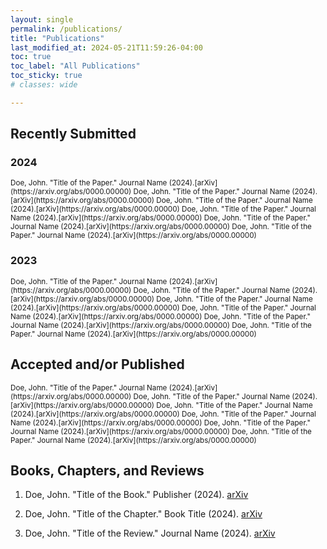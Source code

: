 ```yaml
---
layout: single
permalink: /publications/
title: "Publications"
last_modified_at: 2024-05-21T11:59:26-04:00
toc: true
toc_label: "All Publications"
toc_sticky: true
# classes: wide

---
```


## Recently Submitted

<!-- Example Papers Lorems with doe properly formated in MD -->

### 2024

<!-- subtext -->
<sub>
Doe, John. "Title of the Paper." Journal Name (2024).[arXiv](https://arxiv.org/abs/0000.00000)
</sub>


<sub>
Doe, John. "Title of the Paper." Journal Name (2024).[arXiv](https://arxiv.org/abs/0000.00000)
</sub>


<sub>
Doe, John. "Title of the Paper." Journal Name (2024).[arXiv](https://arxiv.org/abs/0000.00000)
</sub>

<sub>
Doe, John. "Title of the Paper." Journal Name (2024).[arXiv](https://arxiv.org/abs/0000.00000)
</sub>

<sub>
Doe, John. "Title of the Paper." Journal Name (2024).[arXiv](https://arxiv.org/abs/0000.00000)
</sub>


<sub>
Doe, John. "Title of the Paper." Journal Name (2024).[arXiv](https://arxiv.org/abs/0000.00000)
</sub>

### 2023

<sub>
Doe, John. "Title of the Paper." Journal Name (2024).[arXiv](https://arxiv.org/abs/0000.00000)
</sub>


<sub>
Doe, John. "Title of the Paper." Journal Name (2024).[arXiv](https://arxiv.org/abs/0000.00000)
</sub>


<sub>
Doe, John. "Title of the Paper." Journal Name (2024).[arXiv](https://arxiv.org/abs/0000.00000)
</sub>

<sub>
Doe, John. "Title of the Paper." Journal Name (2024).[arXiv](https://arxiv.org/abs/0000.00000)
</sub>

<sub>
Doe, John. "Title of the Paper." Journal Name (2024).[arXiv](https://arxiv.org/abs/0000.00000)
</sub>


<sub>
Doe, John. "Title of the Paper." Journal Name (2024).[arXiv](https://arxiv.org/abs/0000.00000)
</sub>

## Accepted and/or Published

<sub>
Doe, John. "Title of the Paper." Journal Name (2024).[arXiv](https://arxiv.org/abs/0000.00000)
</sub>


<sub>
Doe, John. "Title of the Paper." Journal Name (2024).[arXiv](https://arxiv.org/abs/0000.00000)
</sub>


<sub>
Doe, John. "Title of the Paper." Journal Name (2024).[arXiv](https://arxiv.org/abs/0000.00000)
</sub>

<sub>
Doe, John. "Title of the Paper." Journal Name (2024).[arXiv](https://arxiv.org/abs/0000.00000)
</sub>

<sub>
Doe, John. "Title of the Paper." Journal Name (2024).[arXiv](https://arxiv.org/abs/0000.00000)
</sub>


<sub>
Doe, John. "Title of the Paper." Journal Name (2024).[arXiv](https://arxiv.org/abs/0000.00000)
</sub>


## Books, Chapters, and Reviews

1. Doe, John. "Title of the Book." Publisher (2024). [arXiv](https://arxiv.org/abs/0000.00000)

1. Doe, John. "Title of the Chapter." Book Title (2024). [arXiv](https://arxiv.org/abs/0000.00000)

1. Doe, John. "Title of the Review." Journal Name (2024). [arXiv](https://arxiv.org/abs/0000.00000)


